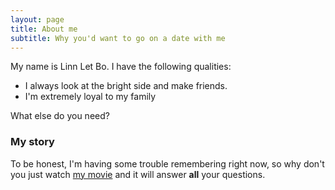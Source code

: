 ```yaml
---
layout: page
title: About me
subtitle: Why you'd want to go on a date with me
---
```


My name is Linn Let Bo. I have the following qualities:

- I always look at the bright side and make friends.
- I'm extremely loyal to my family

What else do you need?

### My story

To be honest, I'm having some trouble remembering right now, so why don't you just watch [my movie](https://en.wikipedia.org/wiki/The_Princess_Bride_%28film%29) and it will answer **all** your questions.
